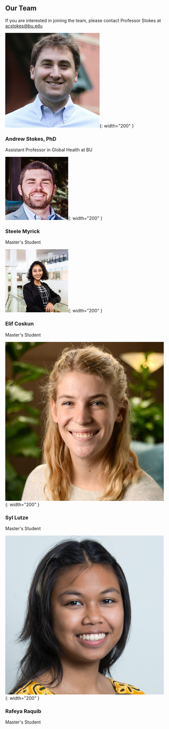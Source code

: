 ## Our Team 
If you are interested in joining the team, please contact Professor Stokes at acstokes@bu.edu 

![Stokes Photo](Photos/Stokes.jpg){: width="200" }
### Andrew Stokes, PhD
Assistant Professor in Global Health at BU 

![Steele Photo](Photos/Steele.jpeg){: width="200" }
### Steele Myrick
Master's Student

![Elif Photo](Photos/Elif.jpeg){: width="200" }
### Elif Coskun
Master's Student 

![Syl Photo](Photos/Syl.jpeg){: width="200" }
### Syl Lutze
Master's Student

![Rafeya Photo](Photos/Rafeya.jpeg){: width="200" }
### Rafeya Raquib 
Master's Student 